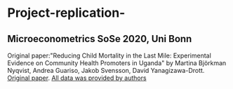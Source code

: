 # Project-replication-
## Microeconometrics SoSe 2020, Uni Bonn

Original paper:"Reducing Child Mortality in the Last Mile: Experimental Evidence on Community Health Promoters in Uganda" by  Martina Björkman Nyqvist, Andrea Guariso, Jakob Svensson, David Yanagizawa-Drott.
[Original paper](https://www.aeaweb.org/articles?id=10.1257/app.20170201).
[All data was provided by authors](https://www.openicpsr.org/openicpsr/project/116355/version/V1/view)
